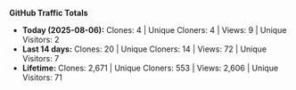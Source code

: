 
**GitHub Traffic Totals**

- **Today (2025-08-06):** Clones: 4 | Unique Cloners: 4 | Views: 9 | Unique Visitors: 2
- **Last 14 days:** Clones: 20 | Unique Cloners: 14 | Views: 72 | Unique Visitors: 7
- **Lifetime:** Clones: 2,671 | Unique Cloners: 553 | Views: 2,606 | Unique Visitors: 71
